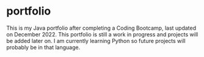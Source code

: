 # portfolio
This is my Java portfolio after completing a Coding Bootcamp, last updated on December 2022.
This portfolio is still a work in progress and projects will be added later on.
I am currently learning Python so future projects will probably be in that language.
